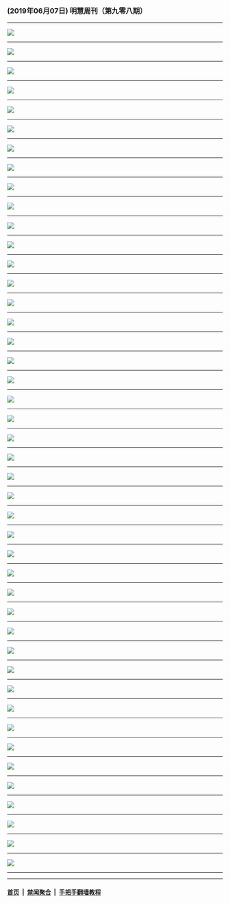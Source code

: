 ### (2019年06月07日) 明慧周刊（第九零八期） 

---

<img src="http://qikan.minghui.org/mhqkpage/qikanimage/2019/06/07/mhweekly908_read-online1.png"/><hr/>
<img src="http://qikan.minghui.org/mhqkpage/qikanimage/2019/06/07/mhweekly908_read-online2.png"/><hr/>
<img src="http://qikan.minghui.org/mhqkpage/qikanimage/2019/06/07/mhweekly908_read-online3.png"/><hr/>
<img src="http://qikan.minghui.org/mhqkpage/qikanimage/2019/06/07/mhweekly908_read-online4.png"/><hr/>
<img src="http://qikan.minghui.org/mhqkpage/qikanimage/2019/06/07/mhweekly908_read-online5.png"/><hr/>
<img src="http://qikan.minghui.org/mhqkpage/qikanimage/2019/06/07/mhweekly908_read-online6.png"/><hr/>
<img src="http://qikan.minghui.org/mhqkpage/qikanimage/2019/06/07/mhweekly908_read-online7.png"/><hr/>
<img src="http://qikan.minghui.org/mhqkpage/qikanimage/2019/06/07/mhweekly908_read-online8.png"/><hr/>
<img src="http://qikan.minghui.org/mhqkpage/qikanimage/2019/06/07/mhweekly908_read-online9.png"/><hr/>
<img src="http://qikan.minghui.org/mhqkpage/qikanimage/2019/06/07/mhweekly908_read-online10.png"/><hr/>
<img src="http://qikan.minghui.org/mhqkpage/qikanimage/2019/06/07/mhweekly908_read-online11.png"/><hr/>
<img src="http://qikan.minghui.org/mhqkpage/qikanimage/2019/06/07/mhweekly908_read-online12.png"/><hr/>
<img src="http://qikan.minghui.org/mhqkpage/qikanimage/2019/06/07/mhweekly908_read-online13.png"/><hr/>
<img src="http://qikan.minghui.org/mhqkpage/qikanimage/2019/06/07/mhweekly908_read-online14.png"/><hr/>
<img src="http://qikan.minghui.org/mhqkpage/qikanimage/2019/06/07/mhweekly908_read-online15.png"/><hr/>
<img src="http://qikan.minghui.org/mhqkpage/qikanimage/2019/06/07/mhweekly908_read-online16.png"/><hr/>
<img src="http://qikan.minghui.org/mhqkpage/qikanimage/2019/06/07/mhweekly908_read-online17.png"/><hr/>
<img src="http://qikan.minghui.org/mhqkpage/qikanimage/2019/06/07/mhweekly908_read-online18.png"/><hr/>
<img src="http://qikan.minghui.org/mhqkpage/qikanimage/2019/06/07/mhweekly908_read-online19.png"/><hr/>
<img src="http://qikan.minghui.org/mhqkpage/qikanimage/2019/06/07/mhweekly908_read-online20.png"/><hr/>
<img src="http://qikan.minghui.org/mhqkpage/qikanimage/2019/06/07/mhweekly908_read-online21.png"/><hr/>
<img src="http://qikan.minghui.org/mhqkpage/qikanimage/2019/06/07/mhweekly908_read-online22.png"/><hr/>
<img src="http://qikan.minghui.org/mhqkpage/qikanimage/2019/06/07/mhweekly908_read-online23.png"/><hr/>
<img src="http://qikan.minghui.org/mhqkpage/qikanimage/2019/06/07/mhweekly908_read-online24.png"/><hr/>
<img src="http://qikan.minghui.org/mhqkpage/qikanimage/2019/06/07/mhweekly908_read-online25.png"/><hr/>
<img src="http://qikan.minghui.org/mhqkpage/qikanimage/2019/06/07/mhweekly908_read-online26.png"/><hr/>
<img src="http://qikan.minghui.org/mhqkpage/qikanimage/2019/06/07/mhweekly908_read-online27.png"/><hr/>
<img src="http://qikan.minghui.org/mhqkpage/qikanimage/2019/06/07/mhweekly908_read-online28.png"/><hr/>
<img src="http://qikan.minghui.org/mhqkpage/qikanimage/2019/06/07/mhweekly908_read-online29.png"/><hr/>
<img src="http://qikan.minghui.org/mhqkpage/qikanimage/2019/06/07/mhweekly908_read-online30.png"/><hr/>
<img src="http://qikan.minghui.org/mhqkpage/qikanimage/2019/06/07/mhweekly908_read-online31.png"/><hr/>
<img src="http://qikan.minghui.org/mhqkpage/qikanimage/2019/06/07/mhweekly908_read-online32.png"/><hr/>
<img src="http://qikan.minghui.org/mhqkpage/qikanimage/2019/06/07/mhweekly908_read-online33.png"/><hr/>
<img src="http://qikan.minghui.org/mhqkpage/qikanimage/2019/06/07/mhweekly908_read-online34.png"/><hr/>
<img src="http://qikan.minghui.org/mhqkpage/qikanimage/2019/06/07/mhweekly908_read-online35.png"/><hr/>
<img src="http://qikan.minghui.org/mhqkpage/qikanimage/2019/06/07/mhweekly908_read-online36.png"/><hr/>
<img src="http://qikan.minghui.org/mhqkpage/qikanimage/2019/06/07/mhweekly908_read-online37.png"/><hr/>
<img src="http://qikan.minghui.org/mhqkpage/qikanimage/2019/06/07/mhweekly908_read-online38.png"/><hr/>
<img src="http://qikan.minghui.org/mhqkpage/qikanimage/2019/06/07/mhweekly908_read-online39.png"/><hr/>
<img src="http://qikan.minghui.org/mhqkpage/qikanimage/2019/06/07/mhweekly908_read-online40.png"/><hr/>
<img src="http://qikan.minghui.org/mhqkpage/qikanimage/2019/06/07/mhweekly908_read-online41.png"/><hr/>
<img src="http://qikan.minghui.org/mhqkpage/qikanimage/2019/06/07/mhweekly908_read-online42.png"/><hr/>
<img src="http://qikan.minghui.org/mhqkpage/qikanimage/2019/06/07/mhweekly908_read-online43.png"/><hr/>
<img src="http://qikan.minghui.org/mhqkpage/qikanimage/2019/06/07/mhweekly908_read-online44.png"/><hr/>


---

#### [首页](../../../..) &nbsp;|&nbsp; [禁闻聚合](https://github.com/gfw-breaker/banned-news) &nbsp;|&nbsp; [手把手翻墙教程](https://github.com/gfw-breaker/guides) 